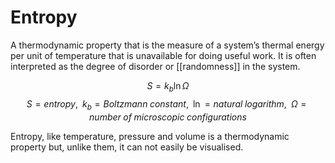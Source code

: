 # Entropy
A thermodynamic property that is the measure of a system’s thermal energy per unit of temperature that is unavailable for doing useful work. It is often interpreted as the degree of disorder or [[randomness]] in the system.

$$S = k_b \ln\Omega$$
$$ 
S = entropy,\;\; 
k_b = Boltzmann\;constant,\;\;
\ln = natural\;logarithm,\;\;
\Omega = number\;of\;microscopic\;configurations
$$

Entropy, like temperature, pressure and volume is a thermodynamic property but, unlike them, it can not easily be visualised.